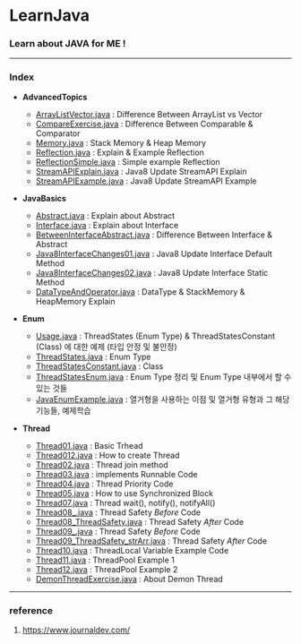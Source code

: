 # LearnJava
### Learn about JAVA for ME ! 
-----
### Index
* **AdvancedTopics**
  * <a href="https://github.com/pasudo123/LearnJava/blob/master/AdvancedTopics/ArrayListVector.java">ArrayListVector.java</a> : Difference Between ArrayList vs Vector
  * <a href="https://github.com/pasudo123/LearnJava/blob/master/AdvancedTopics/CompareExercise.java">CompareExercise.java</a> : Difference Between Comparable & Comparator 
  * <a href="https://github.com/pasudo123/LearnJava/blob/master/AdvancedTopics/Memory.java">Memory.java</a> : Stack Memory & Heap Memory
  * <a href="https://github.com/pasudo123/LearnJava/blob/master/AdvancedTopics/Reflection.java">Reflection.java</a> : Explain & Example Reflection
  * <a href="https://github.com/pasudo123/LearnJava/blob/master/AdvancedTopics/ReflectionSimple.java">ReflectionSimple.java</a> : Simple example Reflection
  * <a href="https://github.com/pasudo123/LearnJava/blob/master/AdvancedTopics/StreamAPIExplain.java">StreamAPIExplain.java</a> : Java8 Update StreamAPI Explain
  * <a href="https://github.com/pasudo123/LearnJava/blob/master/AdvancedTopics/StreamAPIExample.java">StreamAPIExample.java</a> : Java8 Update StreamAPI Example
  
* **JavaBasics**
  * <a href="https://github.com/pasudo123/LearnJava/blob/master/JavaBasics/AbstractEx.java">Abstract.java</a> : Explain about Abstract
  * <a href="https://github.com/pasudo123/LearnJava/blob/master/JavaBasics/InterfaceEx.java">Interface.java</a> : Explain about Interface
  * <a href="https://github.com/pasudo123/LearnJava/blob/master/JavaBasics/BetweenInterfaceAbstract.java">BetweenInterfaceAbstract.java</a> : Difference Between Interface & Abstract
  * <a href="https://github.com/pasudo123/LearnJava/blob/master/JavaBasics/Java8InterfaceChanges01.java">Java8InterfaceChanges01.java</a> : Java8 Update Interface Default Method
  * <a href="https://github.com/pasudo123/LearnJava/blob/master/JavaBasics/Java8InterfaceChanges02.java">Java8InterfaceChanges02.java</a> : Java8 Update Interface Static Method
  * <a href="https://github.com/pasudo123/LearnJava/blob/master/JavaBasics/DataTypeAndOperator.java">DataTypeAndOperator.java</a> : DataType & StackMemory & HeapMemory Explain

* **Enum**
  * <a href="https://github.com/pasudo123/LearnJava/blob/master/Enum/Usage.java">Usage.java</a> : ThreadStates (Enum Type) & ThreadStatesConstant (Class) 에 대한 예제 (타입 안정 및 불안정)
  * <a href="https://github.com/pasudo123/LearnJava/blob/master/Enum/ThreadStates.java">ThreadStates.java</a> : Enum Type
  * <a href="https://github.com/pasudo123/LearnJava/blob/master/Enum/ThreadStatesConstant.java">ThreadStatesConstant.java</a> : Class
  * <a href="https://github.com/pasudo123/LearnJava/blob/master/Enum/ThreadStatesEnum.java">ThreadStatesEnum.java</a> : Enum Type 정리 및 Enum Type 내부에서 할 수 있는 것들
  * <a href="https://github.com/pasudo123/LearnJava/blob/master/Enum/JavaEnumExamples.java">JavaEnumExample.java</a> : 열거형을 사용하는 이점 및 열거형 유형과 그 해당 기능들, 예제학습
  
* **Thread**
  * <a href="https://github.com/pasudo123/LearnJava/blob/master/Thread/Thread01.java">Thread01.java</a> : Basic Trhead
  * <a href="https://github.com/pasudo123/LearnJava/blob/master/Thread/Thread012.java">Thread012.java</a> : How to create Thread
  * <a href="https://github.com/pasudo123/LearnJava/blob/master/Thread/Thread02.java">Thread02.java</a> : Thread join method
  * <a href="https://github.com/pasudo123/LearnJava/blob/master/Thread/Thread03.java">Thread03.java</a> : implements Runnable Code
  * <a href="https://github.com/pasudo123/LearnJava/blob/master/Thread/Thread04.java">Thread04.java</a> : Thread Priority Code
  * <a href="https://github.com/pasudo123/LearnJava/blob/master/Thread/Thread05.java">Thread05.java</a> : How to use Synchronized Block
  * <a href="https://github.com/pasudo123/LearnJava/blob/master/Thread/Thread07.java">Thread07.java</a> : Thread wait(), notify(), notifyAll() 
  * <a href="https://github.com/pasudo123/LearnJava/blob/master/Thread/Thread08_.java">Thread08_.java</a> : Thread Safety _Before_ Code
  * <a href="https://github.com/pasudo123/LearnJava/blob/master/Thread/Thread08_ThreadSafety.java">Thread08_ThreadSafety.java</a> : Thread Safety _After_ Code
  * <a href="https://github.com/pasudo123/LearnJava/blob/master/Thread/Thread09_.java">Thread09_.java</a> : Thread Safety _Before_ Code
  * <a href="https://github.com/pasudo123/LearnJava/blob/master/Thread/Thread09_ThreadSafety_strArr.java">Thread09_ThreadSafety_strArr.java</a> : Thread Safety _After_ Code
  * <a href="https://github.com/pasudo123/LearnJava/blob/master/Thread/Thread10.java">Thread10.java</a> : ThreadLocal Variable Example Code
  * <a href="https://github.com/pasudo123/LearnJava/blob/master/Thread/Thread11.java">Thread11.java</a> : ThreadPool Example 1
  * <a href="https://github.com/pasudo123/LearnJava/blob/master/Thread/Thread12.java">Thread12.java</a> : ThreadPool Example 2
  * <a href="https://github.com/pasudo123/LearnJava/blob/master/Thread/DemonThreadExercise.java">DemonThreadExercise.java</a> : About Demon Thread

-----
### reference
1. https://www.journaldev.com/
